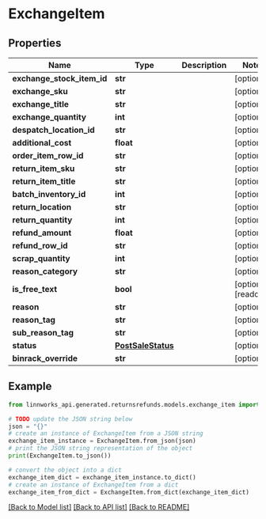 # ExchangeItem


## Properties

Name | Type | Description | Notes
------------ | ------------- | ------------- | -------------
**exchange_stock_item_id** | **str** |  | [optional] 
**exchange_sku** | **str** |  | [optional] 
**exchange_title** | **str** |  | [optional] 
**exchange_quantity** | **int** |  | [optional] 
**despatch_location_id** | **str** |  | [optional] 
**additional_cost** | **float** |  | [optional] 
**order_item_row_id** | **str** |  | [optional] 
**return_item_sku** | **str** |  | [optional] 
**return_item_title** | **str** |  | [optional] 
**batch_inventory_id** | **int** |  | [optional] 
**return_location** | **str** |  | [optional] 
**return_quantity** | **int** |  | [optional] 
**refund_amount** | **float** |  | [optional] 
**refund_row_id** | **str** |  | [optional] 
**scrap_quantity** | **int** |  | [optional] 
**reason_category** | **str** |  | [optional] 
**is_free_text** | **bool** |  | [optional] [readonly] 
**reason** | **str** |  | [optional] 
**reason_tag** | **str** |  | [optional] 
**sub_reason_tag** | **str** |  | [optional] 
**status** | [**PostSaleStatus**](PostSaleStatus.md) |  | [optional] 
**binrack_override** | **str** |  | [optional] 

## Example

```python
from linnworks_api.generated.returnsrefunds.models.exchange_item import ExchangeItem

# TODO update the JSON string below
json = "{}"
# create an instance of ExchangeItem from a JSON string
exchange_item_instance = ExchangeItem.from_json(json)
# print the JSON string representation of the object
print(ExchangeItem.to_json())

# convert the object into a dict
exchange_item_dict = exchange_item_instance.to_dict()
# create an instance of ExchangeItem from a dict
exchange_item_from_dict = ExchangeItem.from_dict(exchange_item_dict)
```
[[Back to Model list]](../README.md#documentation-for-models) [[Back to API list]](../README.md#documentation-for-api-endpoints) [[Back to README]](../README.md)


